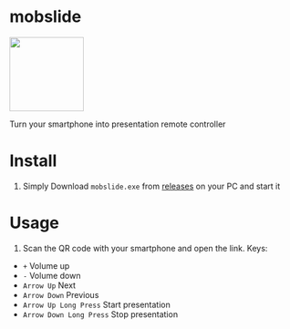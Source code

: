 # mobslide

<img src="https://github.com/thewh1teagle/mobslide/assets/61390950/1286d350-36e9-4c78-b2ef-800aa8f23865" width="130px" height="130px" />

Turn your smartphone into presentation remote controller

# Install
1. Simply Download `mobslide.exe` from [releases](https://github.com/thewh1teagle/mobslide/releases) on your PC and start it

# Usage
1. Scan the QR code with your smartphone and open the link.
Keys:
- `+` Volume up
- `-` Volume down
- `Arrow Up` Next
- `Arrow Down` Previous
-  `Arrow Up Long Press` Start presentation
-  `Arrow Down Long Press` Stop presentation

